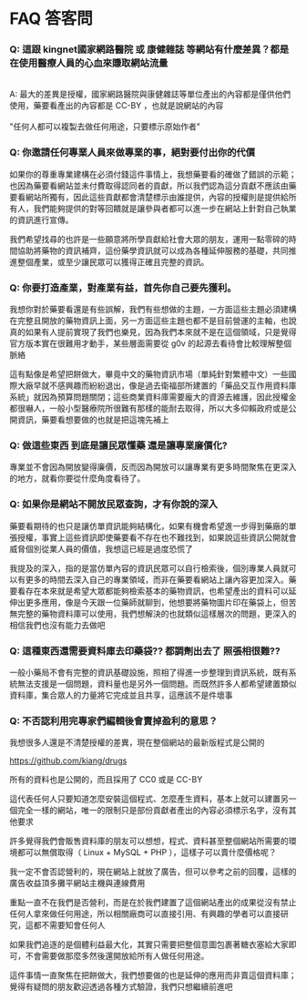 # FAQ 答客問


### Q: 這跟 kingnet國家網路醫院 或 康健雜誌 等網站有什麼差異？都是在使用醫療人員的心血來賺取網站流量


<br />A: 最大的差異是授權，國家網路醫院與康健雜誌等單位產出的內容都是僅供他們使用，藥要看產出的內容都是 CC-BY ，也就是說網站的內容
<br />
<br />"任何人都可以複製去做任何用途，只要標示原始作者"


### Q: 你邀請任何專業人員來做專業的事，絕對要付出你的代價


如果你的尊重專業建構在必須付錢這件事情上，我想藥要看的確做了錯誤的示範；也因為藥要看網站並未付費取得認同者的貢獻，所以我們認為這分貢獻不應該由藥要看網站所獨有，因此這些貢獻都會清楚標示由誰提供，內容的授權則是提供給所有人，我們能夠提供的對等回饋就是讓參與者都可以進一步在網站上針對自己執業的資訊進行宣傳。

我們希望找尋的也許是一些願意將所學貢獻給社會大眾的朋友，運用一點零碎的時間協助將藥物的資訊補齊，這份藥學資訊就可以成為各種延伸服務的基礎，共同推進整個產業，或至少讓民眾可以獲得正確且完整的資訊。

### Q: 你要打造產業，對產業有益，首先你自己要先獲利。

我想你對於藥要看還是有些誤解，我們有些想做的主題，一方面這些主題必須建構在完整且開放的藥物資訊上面，另一方面這些主題也都不是目前營運的主軸，也說真的如果有人提前實現了我們也樂見，因為我們本來就不是在這個領域，只是覺得官方版本實在很難用才動手，某些層面需要從 g0v 的起源去看待會比較理解整個脈絡

這有點像是希望把餅做大，畢竟中文的藥物資訊市場（單純針對繁體中文）一些國際大廠早就不感興趣而紛紛退出，像是過去衛福部所建置的「藥品交互作用資料庫系統」就因為預算問題關閉；這些商業資料庫需要龐大的資源去維護，因此授權金都很嚇人，一般小型醫療院所很難有那樣的能耐去取得，所以大多仰賴政府或是公開資訊，藥要看想要做的也就是把這塊先補上

### Q: 做這些東西 到底是讓民眾懂藥 還是讓專業廉價化?

專業並不會因為開放變得廉價，反而因為開放可以讓專業有更多時間聚焦在更深入的地方，就看你要從什麼角度看待了。

### Q: 如果你是網站不開放民眾查詢，才有你說的深入

藥要看期待的也只是讓仿單資訊能夠結構化，如果有機會希望進一步得到藥廠的單張授權，事實上這些資訊即使藥要看不存在也不難找到，如果說這些資訊公開就會威脅個別從業人員的價值，我想這已經是過度恐慌了

我提及的深入，指的是當仿單內容的資訊民眾可以自行檢索後，個別專業人員就可以有更多的時間去深入自己的專業領域，而非在藥要看網站上讓內容更加深入。藥要看存在本來就是希望大眾都能夠檢索基本的藥物資訊，也希望產出的資料可以延伸出更多應用，像是今天跟一位藥師就聊到，他想要將藥物圖片印在藥袋上，但苦無完整的藥物資料庫可以使用，我們想解決的也就類似這樣層次的問題，更深入的相信我們也沒有能力去做吧

### Q: 這種東西還需要資料庫去印藥袋?? 都調劑出去了 照張相很難??

一般小藥局不會有完整的資訊基礎設施，照相了得進一步整理到資訊系統，既有系統無法支援是一個問題，資料量也是另外一個問題。而既然許多人都希望建置類似資料庫，集合眾人的力量將它完成並且共享，這應該不是件壞事

### Q: 不否認利用完專家們編輯後會賣掉盈利的意思？

我想很多人還是不清楚授權的差異，現在整個網站的最新版程式是公開的

https://github.com/kiang/drugs

所有的資料也是公開的，而且採用了 CC0 或是 CC-BY

這代表任何人只要知道怎麼安裝這個程式、怎麼產生資料，基本上就可以建置另一個完全一樣的網站，唯一的限制只是部份貢獻者產出的內容必須標示名字，沒有其他要求

許多覺得我們會販售資料庫的朋友可以想想，程式、資料甚至整個網站所需要的環境都可以無償取得（ Linux + MySQL + PHP ），這樣子可以賣什麼價格呢？

我一定不會否認營利的，現在網站上就放了廣告，但可以參考之前的回覆，這樣的廣告收益頂多攤平網站主機與連線費用

重點一直不在我們是否營利，而是在於我們建置了這個網站產出的成果從沒有禁止任何人拿來做任何用途，所以相關廠商可以直接引用、有興趣的學者可以直接研究，這都不需要知會任何人

如果我們追逐的是個體利益最大化，其實只需要把整個意圖包裹著糖衣塞給大家即可，不會需要做那麼多然後還開放給所有人做任何用途。

這件事情一直聚焦在把餅做大，我們想要做的也是延伸的應用而非賣這個資料庫；覺得有疑問的朋友歡迎透過各種方式驗證，我們只想繼續前進吧